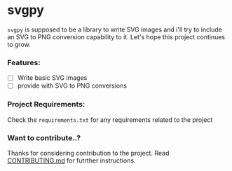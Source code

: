# svgpy

`svgpy` is supposed to be a library to write SVG images and i'll try to include an SVG to PNG conversion capability to it.
Let's hope this project continues to grow.

### Features:
  - [ ] Write basic SVG images
  - [ ] provide with SVG to PNG conversions
  
### Project Requirements:
Check the `requirements.txt` for any requirements related to the project

### Want to contribute..?
Thanks for considering contribution to the project. Read [CONTRIBUTING.md](https://www.github.com/Ajay-Singh-Rana/svgpy/CONTRIBUTING.md) for futrther instructions.
